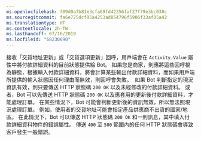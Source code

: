 ```yaml
---
ms.openlocfilehash: f09d0a7b81e3cfa69fd42356faf27f79e3bc038c
ms.sourcegitcommit: fa6e775dcf95a4253ad854796f5906f33af05a42
ms.translationtype: HT
ms.contentlocale: zh-TW
ms.lasthandoff: 07/16/2019
ms.locfileid: "68230690"
---
```

接收「交貨地址更新」或「交貨選項更新」回呼，用戶端會在 `Activity.Value` 屬性中將付款詳細資料的目前狀態提供給 Bot。
如果您是商家，則應將這些回呼視為靜態，根據輸入付款詳細資料，將會計算某些輸出付款詳細資料，而如果用戶端所提供的輸入狀態因任何理由而無效，則回呼會失敗。 
如果 Bot 判斷指定的現況資訊有效，則只要傳送 HTTP 狀態碼 `200 OK` 以及未經修改的付款詳細資料。 或者，Bot 可以先傳送 HTTP 狀態碼 `200 OK` 以及應套用的更新後付款詳細資料，才能處理訂單。 在某些情況下，Bot 可能會判斷更新後的資訊無效，所以無法照現況處理訂單。 例如，使用者的交貨地址可能會指定產品供應商不出貨的國家/地區。 在此情況下，Bot 可以傳送 HTTP 狀態碼 `200 OK` 和一則訊息，其中填入付款詳細資料物件的錯誤屬性。 傳送 `400` 至 `500` 範圍內的任何 HTTP 狀態碼會導致客戶發生一般錯誤。
